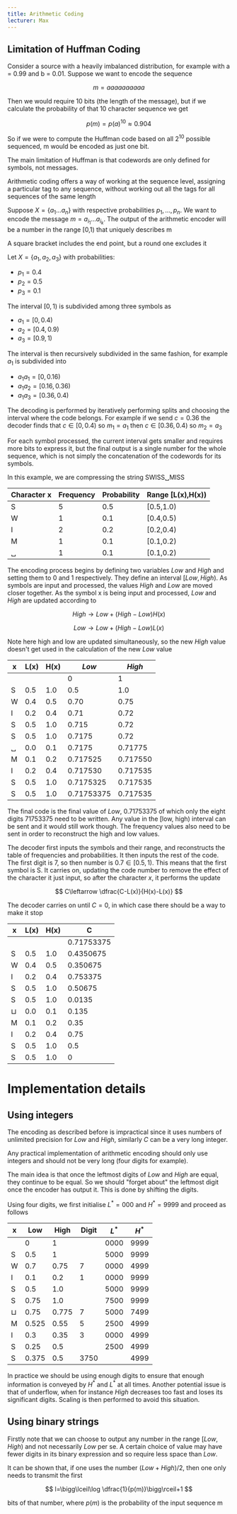 ```yaml
---
title: Arithmetic Coding
lecturer: Max
---
```


## Limitation of Huffman Coding

Consider a source with a heavily imbalanced distribution, for example with a = 0.99 and b = 0.01. Suppose we want to encode the sequence

$$
m = aaaaaaaaaa
$$

Then we would require 10 bits (the length of the message), but if we calculate the probability of that 10 character sequence we get

$$
p(m)=p(a)^{10}\approx 0.904
$$

So if we were to compute the Huffman code based on all $2^{10}$ possible sequenced, m would be encoded as just one bit.

The main limitation of Huffman is that codewords are only defined for symbols, not messages.

Arithmetic coding offers a way of working at the sequence level, assigning a particular tag to any sequence, without working out all the tags for all sequences of the same length

Suppose $X=\{a_1...a_n\}$ with respective probabilities $p_1,...,p_n$. We want to encode the message $m=a_{i_1}...a_{i_k}$. The output of the arithmetic encoder will be a number in the range [0,1) that uniquely describes m

<Important>

A square bracket includes the end point, but a round one excludes it

</Important>

<Example>

Let $X=\{a_1,a_2,a_3\}$ with probabilities:

-   $p_1=0.4$
-   $p_2=0.5$
-   $p_3=0.1$

The interval $[0,1)$ is subdivided among three symbols as

-   $a_1 = [0,0.4)$
-   $a_2 = [0.4,0.9)$
-   $a_3 = [0.9,1)$

The interval is then recursively subdivided in the same fashion, for example $a_1$ is subdivided into

-   $a_1a_1=[0,0.16)$
-   $a_1a_2=[0.16,0.36)$
-   $a_1a_3=[0.36,0.4)$

The decoding is performed by iteratively performing splits and choosing the interval where the code belongs. For example if we send $c=0.36$ the decoder finds that $c\in[0,0.4)$ so $m_1=a_1$ then $c\in[0.36,0.4)$ so $m_2=a_3$

</Example>

For each symbol processed, the current interval gets smaller and requires more bits to express it, but the final output is a single number for the whole sequence, which is not simply the concatenation of the codewords for its symbols.

<Example>

In this example, we are compressing the string SWISS␣MISS

| Character x | Frequency | Probability | Range [L(x),H(x)) |
| ----------- | --------- | ----------- | ----------------- |
| S           | 5         | 0.5         | [0.5,1.0)         |
| W           | 1         | 0.1         | [0.4,0.5)         |
| I           | 2         | 0.2         | [0.2,0.4)         |
| M           | 1         | 0.1         | [0.1,0.2)         |
| ␣           | 1         | 0.1         | [0.1,0.2)         |

The encoding process begins by defining two variables _Low_ and _High_ and setting them to 0 and 1 respectively. They define an interval $[Low, High)$. As symbols are input and processed, the values _High_ and _Low_ are moved closer together. As the symbol x is being input and processed, _Low_ and _High_ are updated according to

$$
High \rightarrow Low + (High - Low)H(x)
$$

$$
Low \rightarrow Low + (High - Low)L(x)
$$

Note here high and low are updated simultaneously, so the new _High_ value doesn't get used in the calculation of the new _Low_ value

| x   | L(x) | H(x) | _Low_      | _High_   |
| --- | ---- | ---- | ---------- | -------- |
|     |      |      | 0          | 1        |
| S   | 0.5  | 1.0  | 0.5        | 1.0      |
| W   | 0.4  | 0.5  | 0.70       | 0.75     |
| I   | 0.2  | 0.4  | 0.71       | 0.72     |
| S   | 0.5  | 1.0  | 0.715      | 0.72     |
| S   | 0.5  | 1.0  | 0.7175     | 0.72     |
| ␣   | 0.0  | 0.1  | 0.7175     | 0.71775  |
| M   | 0.1  | 0.2  | 0.717525   | 0.717550 |
| I   | 0.2  | 0.4  | 0.717530   | 0.717535 |
| S   | 0.5  | 1.0  | 0.7175325  | 0.717535 |
| S   | 0.5  | 1.0  | 0.71753375 | 0.717535 |

The final code is the final value of _Low_, 0.71753375 of which only the eight digits 71753375 need to be written. Any value in the [low, high) interval can be sent and it would still work though. The frequency values also need to be sent in order to reconstruct the high and low values.

The decoder first inputs the symbols and their range, and reconstructs the table of frequencies and probabilities. It then inputs the rest of the code. The first digit is 7, so then number is $0.7\in [0.5,1)$. This means that the first symbol is S. It carries on, updating the code number to remove the effect of the character it just input, so after the character $x$, it performs the update

$$
C\leftarrow \dfrac{C-L(x)}{H(x)-L(x)}
$$

The decoder carries on until $C=0$, in which case there should be a way to make it stop

| x        | L(x) | H(x) | C          |
| -------- | ---- | ---- | ---------- |
|          |      |      | 0.71753375 |
| S        | 0.5  | 1.0  | 0.4350675  |
| W        | 0.4  | 0.5  | 0.350675   |
| I        | 0.2  | 0.4  | 0.753375   |
| S        | 0.5  | 1.0  | 0.50675    |
| S        | 0.5  | 1.0  | 0.0135     |
| $\sqcup$ | 0.0  | 0.1  | 0.135      |
| M        | 0.1  | 0.2  | 0.35       |
| I        | 0.2  | 0.4  | 0.75       |
| S        | 0.5  | 1.0  | 0.5        |
| S        | 0.5  | 1.0  | 0          |

</Example>

# Implementation details

## Using integers

The encoding as described before is impractical since it uses numbers of unlimited precision for _Low_ and _High_, similarly _C_ can be a very long integer.

Any practical implementation of arithmetic encoding should only use integers and should not be very long (four digits for example).

The main idea is that once the leftmost digits of _Low_ and _High_ are equal, they continue to be equal. So we should "forget about" the leftmost digit once the encoder has output it. This is done by shifting the digits.

Using four digits, we first initialise $L^*=000$ and $H^*=9999$ and proceed as follows

<Example>

| x        | Low   | High  | Digit | $L^*$ | $H^*$ |
| -------- | ----- | ----- | ----- | ----- | ----- |
|          | 0     | 1     |       | 0000  | 9999  |
| S        | 0.5   | 1     |       | 5000  | 9999  |
| W        | 0.7   | 0.75  | 7     | 0000  | 4999  |
| I        | 0.1   | 0.2   | 1     | 0000  | 9999  |
| S        | 0.5   | 1.0   |       | 5000  | 9999  |
| S        | 0.75  | 1.0   |       | 7500  | 9999  |
| $\sqcup$ | 0.75  | 0.775 | 7     | 5000  | 7499  |
| M        | 0.525 | 0.55  | 5     | 2500  | 4999  |
| I        | 0.3   | 0.35  | 3     | 0000  | 4999  |
| S        | 0.25  | 0.5   |       | 2500  | 4999  |
| S        | 0.375 | 0.5   | 3750  |       | 4999  |

</Example>

In practice we should be using enough digits to ensure that enough information is conveyed by $H^*$ and $L^*$ at all times. Another potential issue is that of underflow, when for instance _High_ decreases too fast and loses its significant digits. Scaling is then performed to avoid this situation.

## Using binary strings

Firstly note that we can choose to output any number in the range $[Low,High)$ and not necessarily _Low_ per se. A certain choice of value may have fewer digits in its binary expression and so require less space than _Low_.

It can be shown that, if one uses the number $(Low+High)/2$, then one only needs to transmit the first

$$
l=\bigg\lceil\log \dfrac{1}{p(m)}\bigg\rceil+1
$$

bits of that number, where $p(m)$ is the probability of the input sequence m
